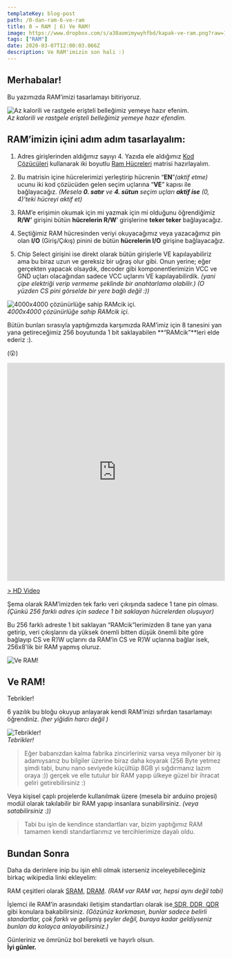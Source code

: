 ```yaml
---
templateKey: blog-post
path: /0-dan-ram-6-ve-ram
title: 0 → RAM | 6) Ve RAM!
image: https://www.dropbox.com/s/a38aomimywyhfbd/kapak-ve-ram.png?raw=1
tags: ["RAM"]
date: 2020-03-07T12:00:03.066Z
description: Ve RAM'imizin son hali :)
---
```

## Merhabalar!

Bu yazımızda RAM’imizi tasarlamayı bitiriyoruz.

![Az kalorili ve rastgele erişteli belleğimiz yemeye hazır efenim.](https://www.dropbox.com/s/jjmxd0c940reen2/emmi-ram.jpg?raw=1) <br>*Az kalorili ve rastgele erişteli belleğimiz yemeye hazır efendim.*

## RAM’imizin içini adım adım tasarlayalım:

1. Adres girişlerinden aldığımız sayıyı 4. Yazıda ele aldığımız [Kod Çözücüleri](0-dan-ram-4-kod-cozuculer) kullanarak iki boyutlu [Ram Hücreleri](0-dan-ram-5-ram-hucresi) matrisi hazırlayalım.

2. Bu matrisin içine hücrelerimizi yerleştirip hücrenin “**EN**”*(aktif etme)* ucunu iki kod çözücüden gelen seçim uçlarına “**VE**” kapısı ile bağlayacağız. *(Mesela **0. satır** ve **4. sütun** seçim uçları **aktif ise** (0, 4)'teki hücreyi aktif et)*

3. RAM’e erişimin okumak için mi yazmak için mi olduğunu öğrendiğimiz **R/W’** girişini bütün **hücrelerin R/W**’ girişlerine **teker teker** bağlayacağız.

4. Seçtiğimiz RAM hücresinden veriyi okuyacağımız veya yazacağımız pin olan **I/O** (Giriş/Çıkış) pinini de bütün **hücrelerin I/O** girişine bağlayacağız.

5. Chip Select girişini ise direkt olarak bütün girişlerle VE kapılayabiliriz ama bu biraz uzun ve gereksiz bir uğraş olur gibi.
Onun yerine; eğer gerçekten yapacak olsaydık, decoder gibi komponentlerimizin VCC ve GND uçları olacağından sadece VCC uçlarını VE kapılayabilirdik. *(yani çipe elektriği verip vermeme şeklinde bir anahtarlama olabilir.)*
*(O yüzden CS pini görselde bir yere bağlı değil :))*

![4000x4000 çözünürlüğe sahip RAMcik içi.](https://www.dropbox.com/s/oq18jow5uu60fua/ram-ic-gorunum.png?raw=1)
<br>*4000x4000 çözünürlüğe sahip RAMcik içi.*

Bütün bunları sırasıyla yaptığımızda karşımızda RAM’imiz için 8 tanesini yan yana getireceğimiz 256 boyutunda 1 bit saklayabilen **“RAMcik”**leri elde ederiz :).

(😲)

<div style="width: 100%; height: 0px; position: relative; padding-bottom: 100.000%;"><iframe src="https://streamable.com/s/xwc8s/nrcvlh" frameborder="0" width="100%" height="100%" allowfullscreen style="width: 100%; height: 100%; position: absolute;"></iframe></div>

[> HD Video](https://streamable.com/xwc8s)

Şema olarak RAM’imizden tek farkı veri çıkışında sadece 1 tane pin olması. *(Çünkü 256 farklı adres için sadece 1 bit saklayan hücrelerden oluşuyor)*

Bu 256 farklı adreste 1 bit saklayan “RAMcik”lerimizden 8 tane yan yana getirip, veri çıkışlarını da yüksek önemli bitten düşük önemli bite göre bağlayıp CS ve R’/W uçlarını da RAM’in CS ve R’/W uçlarına bağlar isek, 256x8'lik bir RAM yapmış oluruz.

![Ve RAM!](https://www.dropbox.com/s/cyhz56rihqmosn7/ram-bitmis.gif?raw=1)

## Ve RAM!

Tebrikler!

6 yazılık bu bloğu okuyup anlayarak kendi RAM’inizi sıfırdan tasarlamayı öğrendiniz. *(her yiğidin harcı değil )*

![Tebrikler!](https://www.dropbox.com/s/1bioyam38ybci2c/congrats.jpg?raw=1)<br>*Tebrikler!*
> Eğer babanızdan kalma fabrika zincirleriniz varsa veya milyoner bir iş adamıysanız bu bilgiler üzerine biraz daha koyarak (256 Byte yetmez şimdi tabi, bunu nano seviyede küçültüp 8GB yi sığdırmanız lazım oraya :)) gerçek ve elle tutulur bir RAM yapıp ülkeye güzel bir ihracat geliri getirebilirsiniz :)

Veya kişisel çaplı projelerde kullanılmak üzere (mesela bir arduino projesi) modül olarak takılabilir bir RAM yapıp insanlara sunabilirsiniz. *(veya satabilirsiniz :))*
> Tabi bu işin de kendince standartları var, bizim yaptığımız RAM tamamen kendi standartlarımız ve tercihlerimize dayalı oldu.

## Bundan Sonra

Daha da derinlere inip bu işin ehli olmak isterseniz inceleyebileceğiniz birkaç wikipedia linki ekleyelim:

RAM çeşitleri olarak [SRAM](https://www.wikiwand.com/en/Static_random-access_memory), [DRAM](https://www.wikiwand.com/en/Dynamic_random-access_memory). 
*(RAM var RAM var, hepsi aynı değil tabi)*

İşlemci ile RAM’in arasındaki iletişim standartları olarak ise[ SDR, DDR, QDR](https://www.wikiwand.com/en/Double_data_rate) gibi konulara bakabilirsiniz.
*(Gözünüz korkmasın, bunlar sadece belirli standartlar, çok farklı ve gelişmiş şeyler değil, buraya kadar geldiyseniz bunları da kolayca anlayabilirsiniz.)*

Günleriniz ve ömrünüz bol bereketli ve hayırlı olsun.
<br> **İyi günler.**
